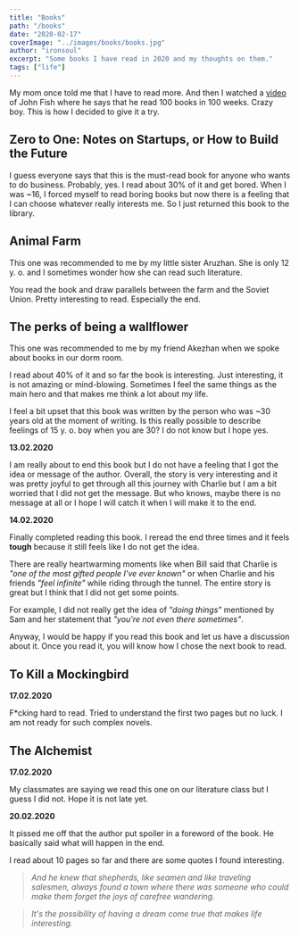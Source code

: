 ```yaml
---
title: "Books"
path: "/books"
date: "2020-02-17"
coverImage: "../images/books/books.jpg"
author: "ironsoul"
excerpt: "Some books I have read in 2020 and my thoughts on them."
tags: ["life"]
---
```


My mom once told me that I have to read more. And then I watched a [video](https://www.youtube.com/watch?v=AYOZpDg6Oj0) of John Fish where he says that he read 100 books in 100 weeks. Crazy boy. This is how I decided to give it a try.

## Zero to One: Notes on Startups, or How to Build the Future

I guess everyone says that this is the must-read book for anyone who wants to do business. Probably, yes. I read about 30% of it and get bored. When I was ~16, I forced myself to read boring books but now there is a feeling that I can choose whatever really interests me. So I just returned this book to the library.

## Animal Farm

This one was recommended to me by my little sister Aruzhan. She is only 12 y. o. and I sometimes wonder how she can read such literature.

You read the book and draw parallels between the farm and the Soviet Union. Pretty interesting to read. Especially the end.

## The perks of being a wallflower

This one was recommended to me by my friend Akezhan when we spoke about books in our dorm room. 

I read about 40% of it and so far the book is interesting. Just interesting, it is not amazing or mind-blowing. Sometimes I feel the same things as the main hero and that makes me think a lot about my life.

I feel a bit upset that this book was written by the person who was ~30 years old at the moment of writing. Is this really possible to describe feelings of 15 y. o. boy when you are 30? I do not know but I hope yes.

**13.02.2020**

I am really about to end this book but I do not have a feeling that I got the idea or message of the author. Overall, the story is very interesting and it was pretty joyful to get through all this journey with Charlie but I am a bit worried that I did not get the message. But who knows, maybe there is no message at all or I hope I will catch it when I will make it to the end.

**14.02.2020**

Finally completed reading this book. I reread the end three times and it feels **tough** because it still feels like I do not get the idea.

There are really heartwarming moments like when Bill said that Charlie is _"one of the most gifted people I've ever known"_ or when Charlie and his friends _"feel infinite"_ while riding through the tunnel. The entire story is great but I think that I did not get some points. 

For example, I did not really get the idea of _"doing things"_ mentioned by Sam and her statement that _"you're not even there sometimes"_.

Anyway, I would be happy if you read this book and let us have a discussion about it. Once you read it, you will know how I chose the next book to read.

## To Kill a Mockingbird

**17.02.2020** 

F*cking hard to read. Tried to understand the first two pages but no luck. I am not ready for such complex novels.

## The Alchemist

**17.02.2020**

My classmates are saying we read this one on our literature class but I guess I did not. Hope it is not late yet.

**20.02.2020**

It pissed me off that the author put spoiler in a foreword of the book. He basically said what will happen in the end. 

I read about 10 pages so far and there are some quotes I found interesting.

> _And he knew that shepherds, like seamen and like traveling salesmen, always found a town where there was someone who could make them forget the joys of carefree wandering._

> _It's the possibility of having a dream come true that makes life interesting._